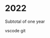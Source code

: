 <!--
 * @Author: YSH
 * @Date: 2021-11-05 09:33:49
 * @LastEditors: YSH
 * @LastEditTime: 2021-11-05 09:34:42
 * @FilePath: \2022\README.md
 * @Description: 
-->
# 2022
Subtotal of one year

vscode git

